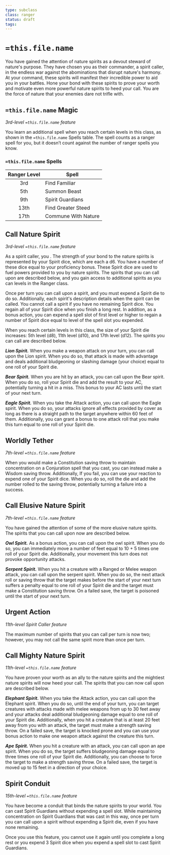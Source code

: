 ```yaml
---
type: subclass
class: ranger
status: draft
tags:
---
```


# `=this.file.name`

You have gained the attention of nature spirits as a devout steward of nature's purpose. They have chosen you as their commander, a spirit caller, in the endless war against the abominations that disrupt nature's harmony. At your command, these spirits will manifest their incredible power to aid you in your battles. Hone your bond with these spirits to prove your worth and motivate even more powerful nature spirits to heed your call. You are the force of nature that your enemies dare not trifle with.

## `=this.file.name` Magic
*3rd-level `=this.file.name` feature*

You learn an additional spell when you reach certain levels in this class, as shown in the `=this.file.name` Spells table. The spell counts as a ranger spell for you, but it doesn’t count against the number of ranger spells you know.

### `=this.file.name` Spells
| Ranger Level | Spell               |
| :----------: | ------------------- |
|     3rd      | Find Familiar       |
|     5th      | Summon Beast        |
|     9th      | Spirit Guardians    |
|     13th     | Find Greater Steed  |
|     17th     | Commune With Nature |

## Call Nature Spirit
*3rd-level `=this.file.name` feature*

As a spirit caller, you . The strength of your bond to the nature spirits is represented by your Spirit dice, which are each a d6. You have a number of these dice equal to your proficiency bonus. These Spirit dice are used to fuel powers provided to you by nature spirits. The spirits that you can call upon are described below, and you gain access to additional spirits as you can levels in the Ranger class.

Once per turn you can call upon a spirit, and you must expend a Spirit die to do so. Additionally, each spirit's description details when the spirit can be called. You cannot call a spirit if you have no remaining Spirit dice. You regain all of your Spirit dice when you finish a long rest. In addition, as a bonus action, you can expend a spell slot of first level or higher to regain a number of Spirit dice equal to level of the spell slot you expended.

When you reach certain levels in this class, the size of your Spirit die increases: 5th level (d8), 11th level (d10), and 17th level (d12). The spirits you can call are described below.

_**Lion Spirit.**_ When you make a weapon attack on your turn, you can call upon the Lion spirit. When you do so, that attack is made with advantage and deals additional bludgeoning or slashing damage (your choice) equal to one roll of your Spirit die. 

_**Bear Spirit.**_ When you are hit by an attack, you can call upon the Bear spirit. When you do so, roll your Spirit die and add the result to your AC, potentially turning a hit in a miss. This bonus to your AC lasts until the start of your next turn.

_**Eagle Spirit.**_ When you take the Attack action, you can call upon the Eagle spirit. When you do so, your attacks ignore all effects provided by cover as long as there is a straight path to the target anywhere within 60 feet of them. Additionally, you can grant a bonus to one attack roll that you make this turn equal to one roll of your Spirit die.

## Worldly Tether
*7th-level `=this.file.name` feature*

When you would make a Constitution saving throw to maintain concentration on a Conjuration spell that you cast, you can instead make a Wisdom saving throw. Additionally, If you fail, you can use your reaction to expend one of your Spirit dice. When you do so, roll the die and add the number rolled to the saving throw, potentially turning a failure into a success.

## Call Elusive Nature Spirit
*7th-level `=this.file.name` feature*

You have gained the attention of some of the more elusive nature spirits. The spirits that you can call upon now are described below.

_**Owl Spirit.**_ As a bonus action, you can call upon the owl spirit. When you do so, you can immediately move a number of feet equal to 10 + 5 times one roll of your Spirit die. Additionally, your movement this turn does not provoke opportunity attacks.

_**Serpent Spirit.**_ When you hit a creature with a Ranged or Melee weapon attack, you can call upon the serpent spirit. When you do so, the next attack roll or saving throw that the target makes before the start of your next turn suffers a penalty equal to one roll of your Spirit die and the target must make a Constitution saving throw. On a failed save, the target is poisoned until the start of your next turn.

## Urgent Action
*11th-level Spirit Caller feature*

The maximum number of spirits that you can call per turn is now two; however, you may not call the same spirit more than once per turn.

## Call Mighty Nature Spirit
*11th-level `=this.file.name` feature*

You have proven your worth as an ally to the nature spirits and the mightiest nature spirits will now heed your call. The spirits that you can now call upon are described below.

_**Elephant Spirit.**_ When you take the Attack action, you can call upon the Elephant spirit. When you do so, until the end of your turn, you can target creatures with attacks made with melee weapons from up to 30 feet away and your attacks deal additional bludgeoning damage equal to one roll of your Spirit die. Additionally, when you hit a creature that is at least 20 feet away from you with an attack, the target must make a strength saving throw. On a failed save, the target is knocked prone and you can use your bonus action to make one weapon attack against the creature this turn.  

_**Ape Spirit.**_ When you hit a creature with an attack, you can call upon an ape spirit. When you do so, the target suffers bludgeoning damage equal to three times one roll of your Spirit die. Additionally, you can choose to force the target to make a strength saving throw. On a failed save, the target is moved up to 15 feet in a direction of your choice.

## Spirit Conduit
*15th-level `=this.file.name` feature*

You have become a conduit that binds the nature spirits to your world. You can cast Spirit Guardians without expending a spell slot. While maintaining concentration on Spirit Guardians that was cast in this way, once per turn you can call upon a spirit without expending a Spirit die, even if you have none remaining.

Once you use this feature, you cannot use it again until you complete a long rest or you expend 3 Spirit dice when you expend a spell slot to cast Spirit Guardians.
